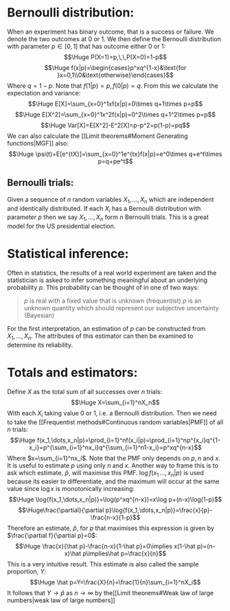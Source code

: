 # Bernoulli distribution:

When an experiment has binary outcome, that is a success or failure. We denote the two outcomes at $0$ or $1$. We then define the Bernoulli distribution with parameter $p\in[0,1]$ that has outcome either $0$ or $1$:$$\Huge P(X=1)=p,\,\,P(X=0)=1-p$$$$\Huge f(x|p)=\begin{cases}p^xq^{1-x}&\text{for }x=0,1\\0&\text{otherwise}\end{cases}$$Where $q=1-p$. Note that $f(1|p)=p,\,f(0|p)=q$. From this we calculate the expectation and variance:$$\Huge E[X]=\sum_{x=0}^1xf(x|p)=0\times q+1\times p=p$$$$\Huge E[X^2]=\sum_{x=0}^1x^2f(x|p)=0^2\times q+1^2\times p=p$$$$\Huge Var[X]=E[X^2]-E^2[X]=p-p^2=p(1-p)=pq$$We can also calculate the [[Limit theorems#Moment Generating functions|MGF]] also:$$\Huge \psi(t)=E[e^{tX}]=\sum_{x=0}^1e^{tx}f(x|p)=e^0\times q+e^t\times p=q+pe^t$$
## Bernoulli trials:
Given a sequence of $n$ random variables $X_1,\dots,X_n$ which are independent and identically distributed. If each $X_i$ has a Bernoulli distribution with parameter $p$ then we say $X_1,\dots,X_n$ form $n$ Bernoulli trials. This is a great model for the US presidential election.

# Statistical inference:

Often in statistics, the results of a real world experiment are taken and the statistician is asked to infer something meaningful about an underlying probability $p$. This probability can be thought of in one of two ways:
>$p$ is real with a fixed value that is unknown (frequentist)
>$p$ is an unknown quantity which should represent our subjective uncertainty (Bayesian)

For the first interpretation, an estimation of $p$ can be constructed from $X_1,\dots,X_n$. The attributes of this estimator can then be examined to determine its reliability.

# Totals and estimators:

Define $X$ as the total sum of all successes over $n$ trials:$$\Huge X=\sum_{i=1}^nX_n$$With each $X_i$ taking value $0$ or $1$, i.e. a Bernoulli distribution. Then we need to take the [[Frequentist methods#Continuous random variables|PMF]] of all $n$ trials:$$\Huge f(x_1,\dots,x_n|p)=\prod_{i=1}^nf(x_i|p)=\prod_{i=1}^np^{x_i}q^{1-x_i}=p^{\sum_{i=1}^nx_i}q^{\sum_{i=1}^n1-x_i}=p^xq^{n-x}$$Where $x=\sum_{i=1}^nx_i$. Note that the PMF only depends on $p,n$ and $x$. It is useful to estimate $p$ using only $n$ and $x$. Another way to frame this is to ask which estimate, $\hat p$, will maximise this PMF. $\log{f(x_1\,\dots,x_n|p)}$ is used because its easier to differentiate, and the maximum will occur at the same value since $\log x$ is monotonically increasing:$$\Huge \log{f(x_1,\dots,x_n|p)}=\log(p^xq^{n-x})=x\log p+(n-x)\log(1-p)$$$$\Huge\frac{\partial}{\partial p}\log{f(x_1,\dots,x_n|p)}=\frac{x}{p}-\frac{n-x}{1-p}$$Therefore an estimate, $\hat p$, for $p$ that maximises this expression is given by $\frac{\partial f}{\partial p}=0$:$$\Huge \frac{x}{\hat p}-\frac{n-x}{1-\hat p}=0\implies x(1-\hat p)=(n-x)\hat p\implies\hat p=\frac{x}{n}$$This is a very intuitive result. This estimate is also called the sample proportion, $Y$:$$\Huge \hat p=Y=\frac{X}{n}=\frac{1}{n}\sum_{i=1}^nX_i$$It follows that $Y\to\hat p$ as $n\to\infty$ by the[[Limit theorems#Weak law of large numbers|weak law of large numbers]] 
 